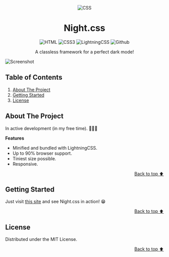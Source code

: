 <a id="readme-top"></a>

<div align="center">

![CSS](https://cdn.icon-icons.com/icons2/2107/PNG/128/file_type_css_icon_130661.png)

</div>

<h1 align="center">Night.css</h1>

<div align="center">

![HTML](https://img.shields.io/badge/HTML5-E34F26?style=for-the-badge&logo=html5&logoColor=white)
![CSS3](https://img.shields.io/badge/CSS3-1572B6?style=for-the-badge&logo=css3&logoColor=white)
![LightningCSS](https://img.shields.io/badge/Lightning%20CSS-FFC922?style=for-the-badge&logo=StackBlitz&logoColor=000)
![Github](https://img.shields.io/badge/GitHub-100000?style=for-the-badge&logo=github&logoColor=white)

A classless framework for a perfect dark mode!

</div>

![Screenshot](https://i.ibb.co/KyvGxyP/NightCSS.webp)

## Table of Contents

  <ol>
    <li><a href="#about-the-project">About The Project</a></li>
    <li><a href="#getting-started">Getting Started</a></li>
    <li><a href="#license">License</a></li>
  </ol>


## About The Project

In active development (in my free time). ☝🏻🤓

**Features**
- Minified and bundled with LightningCSS.
- Up to 90% browser support.
- Tiniest size possible.
- Responsive.

<p align="right"><a href="#readme-top">Back to top ⬆️</a></p>


## Getting Started

Just visit [this site](https://marcosklender.github.io/night.css/) and see Night.css in action! 😁

<p align="right"><a href="#readme-top">Back to top ⬆️</a></p>


## License

Distributed under the MIT License.

<p align="right"><a href="#readme-top">Back to top ⬆️</a></p>